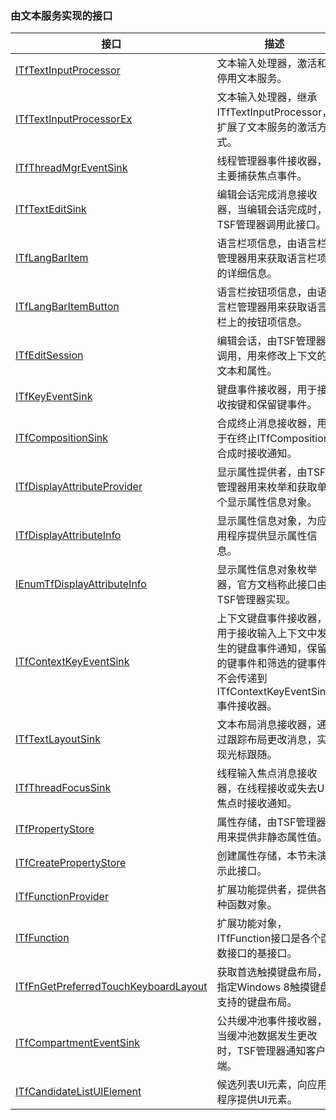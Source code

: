 ### 由文本服务实现的接口

接口|描述
-|-
[ITfTextInputProcessor](TextService/ITfTextInputProcessor.md)|文本输入处理器，激活和停用文本服务。
[ITfTextInputProcessorEx](TextService/ITfTextInputProcessorEx.md)|文本输入处理器，继承ITfTextInputProcessor，扩展了文本服务的激活方式。
[ITfThreadMgrEventSink](TextService/ITfThreadMgrEventSink.md)|线程管理器事件接收器，主要捕获焦点事件。
[ITfTextEditSink](TextService/ITfTextEditSink.md)|编辑会话完成消息接收器，当编辑会话完成时，TSF管理器调用此接口。
[ITfLangBarItem](TextService/ITfLangBarItem.md)|语言栏项信息，由语言栏管理器用来获取语言栏项的详细信息。
[ITfLangBarItemButton](TextService/ITfLangBarItemButton.md)|语言栏按钮项信息，由语言栏管理器用来获取语言栏上的按钮项信息。
[ITfEditSession](TextService/ITfEditSession.md)|编辑会话，由TSF管理器调用，用来修改上下文的文本和属性。
[ITfKeyEventSink](TextService/ITfKeyEventSink.md)|键盘事件接收器，用于接收按键和保留键事件。
[ITfCompositionSink](TextService/ITfCompositionSink.md)|合成终止消息接收器，用于在终止ITfComposition合成时接收通知。
[ITfDisplayAttributeProvider](TextService/ITfDisplayAttributeProvider.md)|显示属性提供者，由TSF管理器用来枚举和获取单个显示属性信息对象。
[ITfDisplayAttributeInfo](TextService/ITfDisplayAttributeInfo.md)|显示属性信息对象，为应用程序提供显示属性信息。
[IEnumTfDisplayAttributeInfo](TextService/IEnumTfDisplayAttributeInfo.md)|显示属性信息对象枚举器，官方文档称此接口由TSF管理器实现。
[ITfContextKeyEventSink](TextService/ITfContextKeyEventSink.md)|上下文键盘事件接收器，用于接收输入上下文中发生的键盘事件通知，保留的键事件和筛选的键事件不会传递到ITfContextKeyEventSink事件接收器。
[ITfTextLayoutSink](TextService/ITfTextLayoutSink.md)|文本布局消息接收器，通过跟踪布局更改消息，实现光标跟随。
[ITfThreadFocusSink](TextService/ITfThreadFocusSink.md)|线程输入焦点消息接收器，在线程接收或失去UI焦点时接收通知。
[ITfPropertyStore](TextService/ITfPropertyStore.md)|属性存储，由TSF管理器用来提供非静态属性值。
[ITfCreatePropertyStore](TextService/ITfCreatePropertyStore.md)|创建属性存储，本节未演示此接口。
[ITfFunctionProvider](TextService/ITfFunctionProvider.md)|扩展功能提供者，提供各种函数对象。
[ITfFunction](TextService/ITfFunction.md)|扩展功能对象，ITfFunction接口是各个函数接口的基接口。
[ITfFnGetPreferredTouchKeyboardLayout](TextService/ITfFnGetPreferredTouchKeyboardLayout.md)|获取首选触摸键盘布局，指定Windows 8触摸键盘支持的键盘布局。
[ITfCompartmentEventSink](TextService/ITfCompartmentEventSink.md)|公共缓冲池事件接收器，当缓冲池数据发生更改时，TSF管理器通知客户端。
[ITfCandidateListUIElement](TextService/ITfCandidateListUIElement.md)|候选列表UI元素，向应用程序提供UI元素。